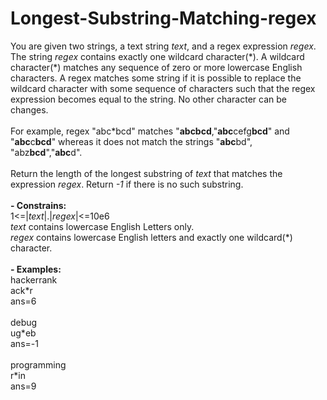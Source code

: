 # Longest-Substring-Matching-regex  
  
You are given two strings, a text string *text*, and a regex expression *regex*.
The string *regex* contains exactly one wildcard character(\*). A wildcard character(\*) 
matches any sequence of zero or more lowercase English characters. A regex matches some string
if it is possible to replace the wildcard character with some sequence of characters such that
the regex expression becomes equal to the string.
No other character can be changes. 
<br> <br>
For example, regex "abc*bcd" matches
"**abcbcd**,"**abc**cefg**bcd**" and "**abc**c**bcd**" whereas it does not match the strings
"**abc**bd", "abz**bcd**","**abc**d".
<br> <br>
Return the length of the longest substring of *text* that matches the expression *regex*.
Return *-1* if there is no such substring.
<br> <br>
**- Constrains:** <br>
1<=|*text*|.|*regex*|<=10e6 <br>
*text* contains lowercase English Letters only.<br>
*regex* contains lowercase English letters and exactly one wildcard(\*) character.
<br>
<br>
**- Examples:** <br>
hackerrank <br>
ack\*r <br>
ans=6 <br>
<br>
debug <br>
ug\*eb <br>
ans=-1 <br>
<br>
programming <br>
r\*in <br>
ans=9
